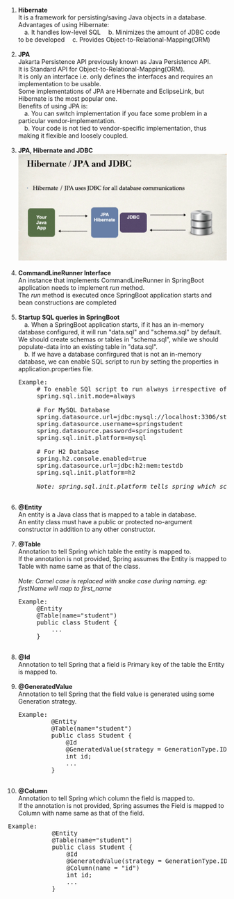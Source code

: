 1. <strong>Hibernate</strong> <br>
   It is a framework for persisting/saving Java objects in a database. <br>
   Advantages of using Hibernate: <br>
   &emsp;a. It handles low-level SQL
   &emsp;b. Minimizes the amount of JDBC code to be developed
   &emsp;c. Provides Object-to-Relational-Mapping(ORM) <br><br>
2. <strong>JPA</strong> <br>
    Jakarta Persistence API previously known as Java Persistence API. <br>
    It is Standard API for Object-to-Relational-Mapping(ORM). <br>
    It is only an interface i.e. only defines the interfaces and requires an implementation to be usable. <br>
    Some implementations of JPA are Hibernate and EclipseLink, but Hibernate is the most popular one. <br>
    Benefits of using JPA is: <br>
    &emsp;a. You can switch implementation if you face some problem in a particular vendor-implementation. <br>
    &emsp;b. Your code is not tied to vendor-specific implementation, thus making it flexible and loosely coupled. <br><br>
3. <strong>JPA, Hibernate and JDBC</strong> <br>
    ![JPA, Hibernate and JDBC](./img/jpaHibernateAndJDBC.PNG?raw=true "JPAHibernateAndJDBC") <br><br>
4. <strong>CommandLineRunner Interface</strong> <br>
    An instance that implements CommandLineRunner in SpringBoot application needs to implement <em>run</em> method. <br>
    The <em>run</em> method is executed once SpringBoot application starts and bean constructions are completed <br><br>
5. <strong>Startup SQL queries in SpringBoot</strong> <br>
    &emsp;a. When a SpringBoot application starts, if it has an in-memory database configured, 
        it will run "data.sql" and "schema.sql" by default. We should create schemas or tables in "schema.sql", 
        while we should populate-data into an existing table in "data.sql". <br>
    &emsp;b. If we have a database confirgured that is not an in-memory database, 
        we can enable SQL script to run by setting the properties in application.properties file.
    <pre>Example:
        # To enable SQl script to run always irrespective of database type
        spring.sql.init.mode=always
        
        # For MySQL Database
        spring.datasource.url=jdbc:mysql://localhost:3306/student_tracker
        spring.datasource.username=springstudent
        spring.datasource.password=springstudent
        spring.sql.init.platform=mysql
        
        # For H2 Database
        spring.h2.console.enabled=true
        spring.datasource.url=jdbc:h2:mem:testdb
        spring.sql.init.platform=h2
   
        <em>Note: spring.sql.init.platform tells spring which schema-${platform}.sql and data-${platform}.sql file to run</em> </pre><br>
6. <strong>@Entity</strong> <br>
    An entity is a Java class that is mapped to a table in database. <br>
    An entity class must have a public or protected no-argument constructor in addition to any other constructor. <br><br>
7. <strong>@Table</strong> <br>
   Annotation to tell Spring which table the entity is mapped to. <br>
    If the annotation is not provided, Spring assumes the Entity is mapped to Table with name same as that of the class. <br><br>
    <em>Note: Camel case is replaced with snake case during naming. eg: firstName will map to first_name</em> <br>
    <pre>Example:
        @Entity
        @Table(name="student")
        public class Student {
            ...
        } </pre><br>
8. <strong>@Id</strong> <br>
    Annotation to tell Spring that a field is Primary key of the table the Entity is mapped to. <br><br>
9. <strong>@GeneratedValue</strong> <br>
    Annotation to tell Spring that the field value is generated using some Generation strategy. <br>
   <pre>Example:
            @Entity
            @Table(name="student")
            public class Student {
                @Id
                @GeneratedValue(strategy = GenerationType.IDENTITY)
                int id;
                ...
            } </pre><br>
10. <strong>@Column</strong> <br>
    Annotation to tell Spring which column the field is mapped to. <br>
    If the annotation is not provided, Spring assumes the Field is mapped to Column with name same as that of the field. <br>
   <pre>Example:
            @Entity
            @Table(name="student")
            public class Student {
                @Id
                @GeneratedValue(strategy = GenerationType.IDENTITY)
                @Column(name = "id")
                int id;
                ...
            } </pre><br>